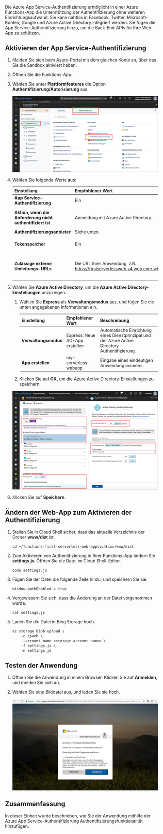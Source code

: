 Die Azure App Service-Authentifizierung ermöglicht in einer Azure Functions-App die Unterstützung der Authentifizierung ohne weiteren Einrichtungsaufwand. Sie kann nahtlos in Facebook, Twitter, Microsoft-Konten, Google und Azure Active Directory integriert werden. Sie fügen die App Service-Authentifizierung hinzu, um die Back-End-APIs für Ihre Web-App zu schützen.

## <a name="enable-app-service-authentication"></a>Aktivieren der App Service-Authentifizierung

1. Melden Sie sich beim [Azure-Portal](https://portal.azure.com/triplecrownlabs.onmicrosoft.com?azure-portal=true) mit dem gleichen Konto an, über das Sie die Sandbox aktiviert haben.

1. Öffnen Sie die Funktions-App.

1. Wählen Sie unter **Plattformfeatures** die Option **Authentifizierung/Autorisierung** aus.

    ![Wählen Sie „Authentifizierung und Autorisierung“ aus.](../media/6-authorization.jpg)

1. Wählen Sie folgende Werte aus:

    | Einstellung      |  Empfohlener Wert   | Beschreibung                                        |
    | --- | --- | ---|
    | **App Service-Authentifizierung** | Ein | Aktiviert die Authentifizierung. |
    | **Aktion, wenn die Anforderung nicht authentifiziert ist** | Anmeldung mit Azure Active Directory. | Auswahl einer konfigurierte Authentifizierungsmethode (siehe unten). |
    | **Authentifizierungsanbieter** | Siehe unten. | Siehe unten. |
    | **Tokenspeicher** | Ein | Ermöglicht App Service das Speichern und Verwalten von Token. |
    | **Zulässige externe Umleitungs-URLs** | Die URL Ihrer Anwendung, z.B. https://firstserverlessweb.z4.web.core.windows.net/. | URLs, an die App Service Anforderungen umleiten darf, nachdem ein Benutzer authentifiziert wurde. |

1. Wählen Sie **Azure Active Directory**, um die **Azure Active Directory-Einstellungen** anzuzeigen.

    1. Wählen Sie **Express** als **Verwaltungsmodus** aus, und fügen Sie die unten angegebenen Informationen ein.

        | Einstellung      |  Empfohlener Wert   | Beschreibung                                        |
        | --- | --- | ---|
        | **Verwaltungsmodus** | Express: Neue AD-App erstellen | Automatische Einrichtung eines Dienstprinzipal und der Azure Active Directory-Authentifizierung. |
        | **App erstellen** | my-serverless-webapp | Eingabe eines eindeutigen Anwendungsnamens. |

    1. Klicken Sie auf **OK**, um die Azure Active Directory-Einstellungen zu speichern.

    ![„Authentifizierung und Autorisierung“ und „Azure Active Directory-Einstellungen“](../media/6-create-aad.png)

1. Klicken Sie auf **Speichern**.

## <a name="modify-the-web-app-to-enable-authentication"></a>Ändern der Web-App zum Aktivieren der Authentifizierung

1. Stellen Sie in Cloud Shell sicher, dass das aktuelle Verzeichnis der Ordner **www/dist** ist.

    ```azurecli
    cd ~/functions-first-serverless-web-application/www/dist
    ```

1. Zum Aktivieren von Authentifizierung in Ihrer Funktions-App ändern Sie **settings.js**. Öffnen Sie die Datei im Cloud Shell-Editor.

    ```azurecli
    code settings.js
    ```

1. Fügen Sie der Datei die folgende Zeile hinzu, und speichern Sie sie.

    ```azurecli
    window.authEnabled = true
    ```

1. Vergewissern Sie sich, dass die Änderung an der Datei vorgenommen wurde.

    ```azurecli
    cat settings.js
    ```

1. Laden Sie die Datei in Blog Storage hoch.

    ```azurecli
    az storage blob upload \
        -c \$web \
        --account-name <storage account name> \
        -f settings.js \
        -n settings.js
    ```

## <a name="test-the-application"></a>Testen der Anwendung

1. Öffnen Sie die Anwendung in einem Browser. Klicken Sie auf **Anmelden**, und melden Sie sich an.

1. Wählen Sie eine Bilddatei aus, und laden Sie sie hoch.

    ![Anmeldeseite](../media/6-aad-auth.png)

## <a name="summary"></a>Zusammenfassung

In dieser Einheit wurde beschrieben, wie Sie der Anwendung mithilfe der Azure App Service-Authentifizierung Authentifizierungsfunktionalität hinzufügen.